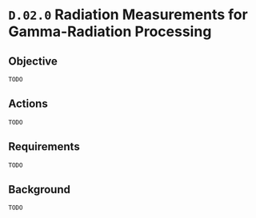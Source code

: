 # `D.02.0` Radiation Measurements for Gamma-Radiation Processing

## Objective

`TODO`

## Actions

`TODO`

## Requirements

`TODO`

## Background

`TODO`
